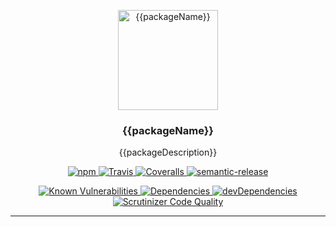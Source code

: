 <p align="center">
  <img alt="{{packageName}}" src="https://raw.githubusercontent.com/{{organisationID}}/logo/master/{{packageName}}/{{packageName}}.svg?sanitize=true" width="160" onerror="this.style.display='none'">
</p>

<h3 align="center">{{packageName}}</h3>
<p align="center">{{packageDescription}}</p>

<p align="center">
  <a href="https://www.npmjs.com/package/{{npmScope}}/{{packageName}}">
    <img alt="npm" src="https://img.shields.io/npm/v/{{npmScope}}/{{packageName}}.svg">
  </a>
  <a href="https://travis-ci.org/{{organisationID}}/{{packageName}}">
    <img alt="Travis" src="https://img.shields.io/travis/{{organisationID}}/{{packageName}}/master.svg">
  </a>
  <a href="https://coveralls.io/github/{{organisationID}}/{{packageName}}?branch=master">
    <img alt="Coveralls" src="https://img.shields.io/coveralls/github/{{organisationID}}/{{packageName}}/master.svg">
  </a>
  <a href="https://github.com/semantic-release/semantic-release">
    <img alt="semantic-release" src="https://img.shields.io/badge/%20%20%F0%9F%93%A6%F0%9F%9A%80-semantic--release-e10079.svg">
  </a>
</p>

<p align="center">
  <a href="https://snyk.io/test/github/{{organisationID}}/{{packageName}}">
    <img alt="Known Vulnerabilities" src="https://snyk.io/test/github/{{organisationID}}/{{packageName}}/badge.svg">
  </a>
  <a href="https://david-dm.org/{{organisationID}}/{{packageName}}">
    <img alt="Dependencies" src="https://img.shields.io/david/{{organisationID}}/{{packageName}}.svg">
  </a>
  <a href="https://david-dm.org/{{organisationID}}/{{packageName}}?type=dev">
    <img alt="devDependencies" src="https://img.shields.io/david/dev/{{organisationID}}/{{packageName}}.svg">
  </a>
  <a href="https://scrutinizer-ci.com/g/{{organisationID}}/{{packageName}}/?branch=master">
    <img alt="Scrutinizer Code Quality" src="https://img.shields.io/scrutinizer/g/{{organisationID}}/{{packageName}}.svg">
  </a>
</p>

---
